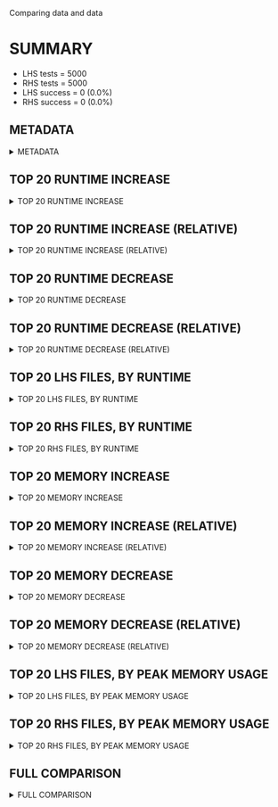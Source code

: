 Comparing data and data


# SUMMARY
- LHS tests = 5000
- RHS tests = 5000
- LHS success = 0  (0.0%)
- RHS success = 0  (0.0%)


## METADATA

<details><summary>METADATA</summary>

# LHS
<pre>
Ramon benchmark for Z3
-
Job description: 
Job tag: dio_with_gcd
Runner: lev-ripper
Z3 repo: Z3Prover/z3
Z3 commit: 7ee34151501242638597e0af7e4c3e1cd5934046
Z3 branch: 
Z3 options: "-T:600 -st lp.dio=true lp.dio_gcd=true"
Z3 inputs: inputs/QF_LIA
Z3 commit message: make gcd call in dio optional

Signed-off-by: Lev Nachmanson <levnach@hotmail.com>

</pre>
# RHS
<pre>
Ramon benchmark for Z3
-
Job description: 
Job tag: dio_with_gcd
Runner: lev-ripper
Z3 repo: Z3Prover/z3
Z3 commit: 7ee34151501242638597e0af7e4c3e1cd5934046
Z3 branch: 
Z3 options: "-T:600 -st lp.dio=true lp.dio_gcd=true"
Z3 inputs: inputs/QF_LIA
Z3 commit message: make gcd call in dio optional

Signed-off-by: Lev Nachmanson <levnach@hotmail.com>

</pre>
</details>


## TOP 20 RUNTIME INCREASE

<details><summary>TOP 20 RUNTIME INCREASE</summary>

|FILE                                                                                        |TIME_L     |TIME_R     |DIFF(s)    |DIFF(%)|
|-------------|-------------:|-------------:|--------------:|------------:|
</details>


## TOP 20 RUNTIME INCREASE (RELATIVE)

<details><summary>TOP 20 RUNTIME INCREASE (RELATIVE)</summary>

|FILE                                                                                        |TIME_L     |TIME_R     |DIFF(s)    |DIFF(%)|
|-------------|-------------:|-------------:|--------------:|------------:|
</details>


## TOP 20 RUNTIME DECREASE

<details><summary>TOP 20 RUNTIME DECREASE</summary>

|FILE                                                                                        |TIME_L     |TIME_R     |DIFF(s)    |DIFF(%)|
|-------------|-------------:|-------------:|--------------:|------------:|
</details>


## TOP 20 RUNTIME DECREASE (RELATIVE)

<details><summary>TOP 20 RUNTIME DECREASE (RELATIVE)</summary>

|FILE                                                                                        |TIME_L     |TIME_R     |DIFF(s)    |DIFF(%)|
|-------------|-------------:|-------------:|--------------:|------------:|
</details>


## TOP 20 LHS FILES, BY RUNTIME

<details><summary>TOP 20 LHS FILES, BY RUNTIME</summary>

|FILE                                                                                       |TIME     |MEM        |
|------------|----------:|---------:|
|prp-40-40.smt2                                                                             |   0.010s |1420.0KiB|
|n5845-RC-05.smt2                                                                           |   0.010s |1588.0KiB|
|FISCHER3-8-fair.smt2                                                                       |   0.010s |1336.0KiB|
|n3654-RC-15.smt2                                                                           |   0.009s |1348.0KiB|
|n577-RC-02.smt2                                                                            |   0.009s |1520.0KiB|
|n2222-RF-05.smt2                                                                           |   0.009s |1576.0KiB|
|convert-jpg2gif-query-1606.smt2                                                            |   0.009s |1568.0KiB|
|n2285-RF-05.smt2                                                                           |   0.009s |1472.0KiB|
|n7202-prp-39-48.smt2                                                                       |   0.008s |1464.0KiB|
|30-25.slack.smt2                                                                           |   0.008s |1528.0KiB|
|n3417-RF-14.smt2                                                                           |   0.008s |1464.0KiB|
|prp-17-41.smt2                                                                             |   0.008s |1528.0KiB|
|n8107-prp-10-29.smt2                                                                       |   0.008s |1556.0KiB|
|ex4240_2400_100.smt2                                                                       |   0.008s |1560.0KiB|
|n3347-RF-07.smt2                                                                           |   0.008s |1476.0KiB|
|n3609-RC-02.smt2                                                                           |   0.008s |1560.0KiB|
|n900-RF-05.smt2                                                                            |   0.008s |1484.0KiB|
|n6758-prp-16-46.smt2                                                                       |   0.008s |1412.0KiB|
|n920-RC-09.smt2                                                                            |   0.008s |1476.0KiB|
|n3618-RC-11.smt2                                                                           |   0.008s |1516.0KiB|
</details>


## TOP 20 RHS FILES, BY RUNTIME

<details><summary>TOP 20 RHS FILES, BY RUNTIME</summary>

|FILE                                                                                       |TIME     |MEM        |
|------------|----------:|---------:|
|prp-40-40.smt2                                                                             |   0.010s |1420.0KiB|
|n5845-RC-05.smt2                                                                           |   0.010s |1588.0KiB|
|FISCHER3-8-fair.smt2                                                                       |   0.010s |1336.0KiB|
|n3654-RC-15.smt2                                                                           |   0.009s |1348.0KiB|
|n577-RC-02.smt2                                                                            |   0.009s |1520.0KiB|
|n2222-RF-05.smt2                                                                           |   0.009s |1576.0KiB|
|convert-jpg2gif-query-1606.smt2                                                            |   0.009s |1568.0KiB|
|n2285-RF-05.smt2                                                                           |   0.009s |1472.0KiB|
|n7202-prp-39-48.smt2                                                                       |   0.008s |1464.0KiB|
|30-25.slack.smt2                                                                           |   0.008s |1528.0KiB|
|n3417-RF-14.smt2                                                                           |   0.008s |1464.0KiB|
|prp-17-41.smt2                                                                             |   0.008s |1528.0KiB|
|n8107-prp-10-29.smt2                                                                       |   0.008s |1556.0KiB|
|ex4240_2400_100.smt2                                                                       |   0.008s |1560.0KiB|
|n3347-RF-07.smt2                                                                           |   0.008s |1476.0KiB|
|n3609-RC-02.smt2                                                                           |   0.008s |1560.0KiB|
|n900-RF-05.smt2                                                                            |   0.008s |1484.0KiB|
|n6758-prp-16-46.smt2                                                                       |   0.008s |1412.0KiB|
|n920-RC-09.smt2                                                                            |   0.008s |1476.0KiB|
|n3618-RC-11.smt2                                                                           |   0.008s |1516.0KiB|
</details>


## TOP 20 MEMORY INCREASE

<details><summary>TOP 20 MEMORY INCREASE</summary>

|FILE                                                                                        |MEM_L         |MEM_R         |DIFF            |DIFF(%)|
|-------------|-------------:|-------------:|--------------:|------------:|
</details>


## TOP 20 MEMORY INCREASE (RELATIVE)

<details><summary>TOP 20 MEMORY INCREASE (RELATIVE)</summary>

|FILE                                                                                        |MEM_L         |MEM_R         |DIFF            |DIFF(%)|
|-------------|-------------:|-------------:|--------------:|------------:|
</details>


## TOP 20 MEMORY DECREASE

<details><summary>TOP 20 MEMORY DECREASE</summary>

|FILE                                                                                        |MEM_L         |MEM_R         |DIFF            |DIFF(%)|
|-------------|-------------:|-------------:|--------------:|------------:|
</details>


## TOP 20 MEMORY DECREASE (RELATIVE)

<details><summary>TOP 20 MEMORY DECREASE (RELATIVE)</summary>

|FILE                                                                                        |MEM_L         |MEM_R         |DIFF            |DIFF(%)|
|-------------|-------------:|-------------:|--------------:|------------:|
</details>


## TOP 20 LHS FILES, BY PEAK MEMORY USAGE

<details><summary>TOP 20 LHS FILES, BY PEAK MEMORY USAGE</summary>

|FILE                                                                                       |TIME     |MEM        |
|------------|----------:|---------:|
|n1173-RC-06.smt2                                                                           |   0.005s |1820.0KiB|
|n4-cut_lemma_02_008.smt2.slack.smt2                                                        |   0.006s |1816.0KiB|
|n5684-RF-05.smt2                                                                           |   0.005s |1812.0KiB|
|n5218-RC-12.smt2                                                                           |   0.006s |1804.0KiB|
|n6382-problem_2__018.smt2                                                                  |   0.003s |1804.0KiB|
|n3308-RC-15.smt2                                                                           |   0.003s |1804.0KiB|
|n2595-RF-11.smt2                                                                           |   0.006s |1796.0KiB|
|n4334-RC-01.smt2                                                                           |   0.005s |1792.0KiB|
|cut_lemma_03_015.smt2.slack.smt2                                                           |   0.004s |1792.0KiB|
|n784-RF-15.smt2                                                                            |   0.003s |1792.0KiB|
|convert-jpg2gif-query-1451.smt2                                                            |   0.003s |1792.0KiB|
|n7403-prp-11-47.smt2                                                                       |   0.003s |1792.0KiB|
|n4223-RC-14.smt2                                                                           |   0.007s |1788.0KiB|
|FISCHER5-8-fair.smt2                                                                       |   0.006s |1788.0KiB|
|n6080-problem__021.smt2                                                                    |   0.006s |1788.0KiB|
|n2401-RC-12.smt2                                                                           |   0.006s |1788.0KiB|
|n1299-RC-04.smt2                                                                           |   0.006s |1788.0KiB|
|v15_problem_2__011.smt2.slack.smt2                                                         |   0.006s |1788.0KiB|
|24-treeWeight-533-8leaves.smt2                                                             |   0.005s |1788.0KiB|
|n7061-prp-12-50.smt2                                                                       |   0.005s |1788.0KiB|
</details>


## TOP 20 RHS FILES, BY PEAK MEMORY USAGE

<details><summary>TOP 20 RHS FILES, BY PEAK MEMORY USAGE</summary>

|FILE                                                                                       |TIME     |MEM        |
|------------|----------:|---------:|
|n1173-RC-06.smt2                                                                           |   0.005s |1820.0KiB|
|n4-cut_lemma_02_008.smt2.slack.smt2                                                        |   0.006s |1816.0KiB|
|n5684-RF-05.smt2                                                                           |   0.005s |1812.0KiB|
|n5218-RC-12.smt2                                                                           |   0.006s |1804.0KiB|
|n6382-problem_2__018.smt2                                                                  |   0.003s |1804.0KiB|
|n3308-RC-15.smt2                                                                           |   0.003s |1804.0KiB|
|n2595-RF-11.smt2                                                                           |   0.006s |1796.0KiB|
|n4334-RC-01.smt2                                                                           |   0.005s |1792.0KiB|
|cut_lemma_03_015.smt2.slack.smt2                                                           |   0.004s |1792.0KiB|
|n784-RF-15.smt2                                                                            |   0.003s |1792.0KiB|
|convert-jpg2gif-query-1451.smt2                                                            |   0.003s |1792.0KiB|
|n7403-prp-11-47.smt2                                                                       |   0.003s |1792.0KiB|
|n4223-RC-14.smt2                                                                           |   0.007s |1788.0KiB|
|FISCHER5-8-fair.smt2                                                                       |   0.006s |1788.0KiB|
|n6080-problem__021.smt2                                                                    |   0.006s |1788.0KiB|
|n2401-RC-12.smt2                                                                           |   0.006s |1788.0KiB|
|n1299-RC-04.smt2                                                                           |   0.006s |1788.0KiB|
|v15_problem_2__011.smt2.slack.smt2                                                         |   0.006s |1788.0KiB|
|24-treeWeight-533-8leaves.smt2                                                             |   0.005s |1788.0KiB|
|n7061-prp-12-50.smt2                                                                       |   0.005s |1788.0KiB|
</details>


## FULL COMPARISON

<details><summary>FULL COMPARISON</summary>

|FILE                                                                                        |TIME_L     |TIME_R     |DIFF(s)    |DIFF(%)|
|-------------|-------------:|-------------:|--------------:|------------:|
</details>
